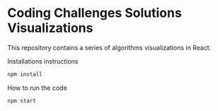 # Coding Challenges Solutions Visualizations
This repository contains a series of algorithms visualizations in React.

Installations instructions
```bash
npm install
```

How to run the code
```bash
npm start
```
